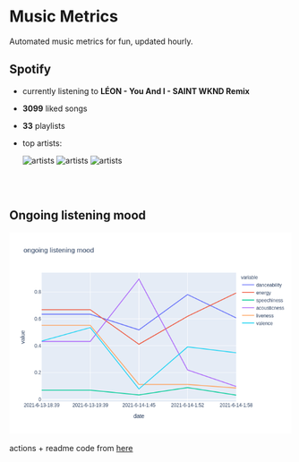 # Music Metrics

Automated music metrics for fun, updated hourly.

## Spotify

- currently listening to **LÉON - You And I - SAINT WKND Remix**

- **3099** liked songs
- **33** playlists

- top artists: 

    ![artists](https://i.scdn.co/image/ab6761610000f1780db925ebb68f5655f2c53e1e) ![artists](https://i.scdn.co/image/8bf432a5ebaa42ac0a13209ee2b627506d10b92b) ![artists](https://i.scdn.co/image/ab6761610000f178059b0c42483cc0958c1c2bc4)

<br></br>

<!-- ## Audio features for currently playing

![feature spread](figures/auto.png) -->

## Ongoing listening mood

![ongoing features](figures/timeseries.png)

actions + readme code from [here](https://github.com/gargakshit/gargakshit)
